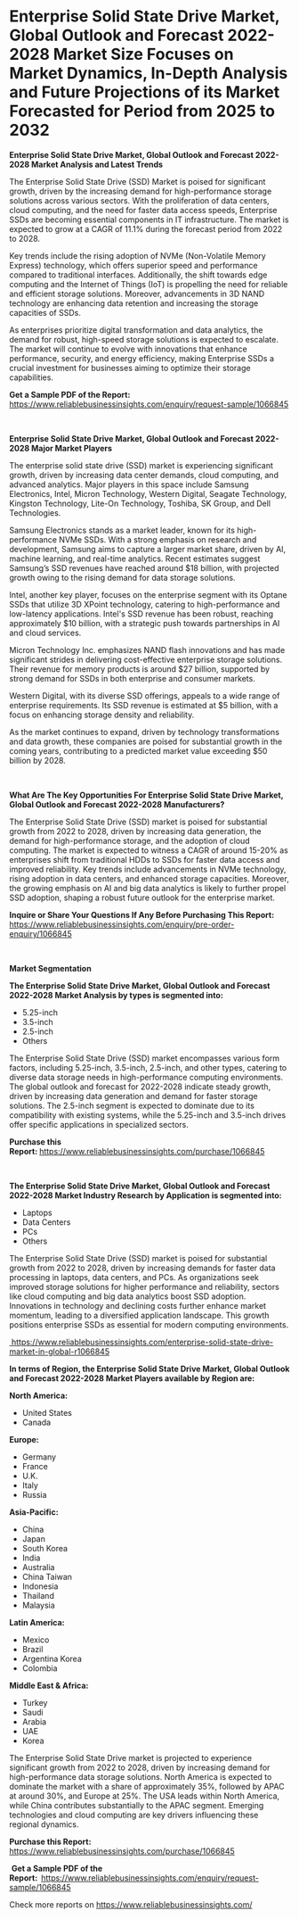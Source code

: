 <p><h1>Enterprise Solid State Drive Market, Global Outlook and Forecast 2022-2028 Market Size Focuses on Market Dynamics, In-Depth Analysis and Future Projections of its Market Forecasted for Period from 2025 to 2032</h1></p><p><strong>Enterprise Solid State Drive Market, Global Outlook and Forecast 2022-2028 Market Analysis and Latest Trends</strong></p>
<p><p>The Enterprise Solid State Drive (SSD) Market is poised for significant growth, driven by the increasing demand for high-performance storage solutions across various sectors. With the proliferation of data centers, cloud computing, and the need for faster data access speeds, Enterprise SSDs are becoming essential components in IT infrastructure. The market is expected to grow at a CAGR of 11.1% during the forecast period from 2022 to 2028.</p><p>Key trends include the rising adoption of NVMe (Non-Volatile Memory Express) technology, which offers superior speed and performance compared to traditional interfaces. Additionally, the shift towards edge computing and the Internet of Things (IoT) is propelling the need for reliable and efficient storage solutions. Moreover, advancements in 3D NAND technology are enhancing data retention and increasing the storage capacities of SSDs.</p><p>As enterprises prioritize digital transformation and data analytics, the demand for robust, high-speed storage solutions is expected to escalate. The market will continue to evolve with innovations that enhance performance, security, and energy efficiency, making Enterprise SSDs a crucial investment for businesses aiming to optimize their storage capabilities.</p></p>
<p><strong>Get a Sample PDF of the Report:&nbsp;</strong> <a href="https://www.reliablebusinessinsights.com/enquiry/request-sample/1066845?utm_campaign=2752&utm_medium=2&utm_source=Github&utm_content=ia&utm_term=21032025&utm_id=enterprise-solid-state-drive-market-global-outlook-and-forecast-2022-2028">https://www.reliablebusinessinsights.com/enquiry/request-sample/1066845</a></p>
<p>&nbsp;</p>
<p><strong>Enterprise Solid State Drive Market, Global Outlook and Forecast 2022-2028 Major Market Players</strong></p>
<p><p>The enterprise solid state drive (SSD) market is experiencing significant growth, driven by increasing data center demands, cloud computing, and advanced analytics. Major players in this space include Samsung Electronics, Intel, Micron Technology, Western Digital, Seagate Technology, Kingston Technology, Lite-On Technology, Toshiba, SK Group, and Dell Technologies.</p><p>Samsung Electronics stands as a market leader, known for its high-performance NVMe SSDs. With a strong emphasis on research and development, Samsung aims to capture a larger market share, driven by AI, machine learning, and real-time analytics. Recent estimates suggest Samsung’s SSD revenues have reached around $18 billion, with projected growth owing to the rising demand for data storage solutions.</p><p>Intel, another key player, focuses on the enterprise segment with its Optane SSDs that utilize 3D XPoint technology, catering to high-performance and low-latency applications. Intel's SSD revenue has been robust, reaching approximately $10 billion, with a strategic push towards partnerships in AI and cloud services.</p><p>Micron Technology Inc. emphasizes NAND flash innovations and has made significant strides in delivering cost-effective enterprise storage solutions. Their revenue for memory products is around $27 billion, supported by strong demand for SSDs in both enterprise and consumer markets.</p><p>Western Digital, with its diverse SSD offerings, appeals to a wide range of enterprise requirements. Its SSD revenue is estimated at $5 billion, with a focus on enhancing storage density and reliability.</p><p>As the market continues to expand, driven by technology transformations and data growth, these companies are poised for substantial growth in the coming years, contributing to a predicted market value exceeding $50 billion by 2028.</p></p>
<p>&nbsp;</p>
<p><strong>What Are The Key Opportunities For Enterprise Solid State Drive Market, Global Outlook and Forecast 2022-2028 Manufacturers?</strong></p>
<p><p>The Enterprise Solid State Drive (SSD) market is poised for substantial growth from 2022 to 2028, driven by increasing data generation, the demand for high-performance storage, and the adoption of cloud computing. The market is expected to witness a CAGR of around 15-20% as enterprises shift from traditional HDDs to SSDs for faster data access and improved reliability. Key trends include advancements in NVMe technology, rising adoption in data centers, and enhanced storage capacities. Moreover, the growing emphasis on AI and big data analytics is likely to further propel SSD adoption, shaping a robust future outlook for the enterprise market.</p></p>
<p><strong>Inquire or Share Your Questions If Any Before Purchasing This Report:</strong> <a href="https://www.reliablebusinessinsights.com/enquiry/pre-order-enquiry/1066845?utm_campaign=2752&utm_medium=2&utm_source=Github&utm_content=ia&utm_term=21032025&utm_id=enterprise-solid-state-drive-market-global-outlook-and-forecast-2022-2028">https://www.reliablebusinessinsights.com/enquiry/pre-order-enquiry/1066845</a></p>
<p>&nbsp;</p>
<p><strong>Market Segmentation</strong></p>
<p><strong>The Enterprise Solid State Drive Market, Global Outlook and Forecast 2022-2028 Market Analysis by types is segmented into:</strong></p>
<p><ul><li>5.25-inch</li><li>3.5-inch</li><li>2.5-inch</li><li>Others</li></ul></p>
<p><p>The Enterprise Solid State Drive (SSD) market encompasses various form factors, including 5.25-inch, 3.5-inch, 2.5-inch, and other types, catering to diverse data storage needs in high-performance computing environments. The global outlook and forecast for 2022-2028 indicate steady growth, driven by increasing data generation and demand for faster storage solutions. The 2.5-inch segment is expected to dominate due to its compatibility with existing systems, while the 5.25-inch and 3.5-inch drives offer specific applications in specialized sectors.</p></p>
<p><strong>Purchase this Report:&nbsp;</strong><a href="https://www.reliablebusinessinsights.com/purchase/1066845?utm_campaign=2752&utm_medium=2&utm_source=Github&utm_content=ia&utm_term=21032025&utm_id=enterprise-solid-state-drive-market-global-outlook-and-forecast-2022-2028">https://www.reliablebusinessinsights.com/purchase/1066845</a></p>
<p>&nbsp;</p>
<p><strong>The Enterprise Solid State Drive Market, Global Outlook and Forecast 2022-2028 Market Industry Research by Application is segmented into:</strong></p>
<p><ul><li>Laptops</li><li>Data Centers</li><li>PCs</li><li>Others</li></ul></p>
<p><p>The Enterprise Solid State Drive (SSD) market is poised for substantial growth from 2022 to 2028, driven by increasing demands for faster data processing in laptops, data centers, and PCs. As organizations seek improved storage solutions for higher performance and reliability, sectors like cloud computing and big data analytics boost SSD adoption. Innovations in technology and declining costs further enhance market momentum, leading to a diversified application landscape. This growth positions enterprise SSDs as essential for modern computing environments.</p></p>
<p><a href="https://www.reliablebusinessinsights.com/enterprise-solid-state-drive-market-in-global-r1066845?utm_campaign=2752&utm_medium=2&utm_source=Github&utm_content=ia&utm_term=21032025&utm_id=enterprise-solid-state-drive-market-global-outlook-and-forecast-2022-2028">&nbsp;https://www.reliablebusinessinsights.com/enterprise-solid-state-drive-market-in-global-r1066845</a></p>
<p><strong>In terms of Region, the Enterprise Solid State Drive Market, Global Outlook and Forecast 2022-2028 Market Players available by Region are:</strong></p>
<p>
    <p> <strong> North America: </strong>
        <ul>
            <li>United States</li>
            <li>Canada</li>
        </ul>
        </p> 
    <p> <strong> Europe: </strong>
        <ul>
            <li>Germany</li>
            <li>France</li>
            <li>U.K.</li>
            <li>Italy</li>
            <li>Russia</li>
        </ul>
        </p> 
    <p> <strong> Asia-Pacific: </strong>
        <ul>
            <li>China</li>
            <li>Japan</li>
            <li>South Korea</li>
            <li>India</li>
            <li>Australia</li>
            <li>China Taiwan</li>
            <li>Indonesia</li>
            <li>Thailand</li>
            <li>Malaysia</li>
        </ul>
        </p> 
    <p> <strong> Latin America: </strong>
        <ul>
            <li>Mexico</li>
            <li>Brazil</li>
            <li>Argentina Korea</li>
            <li>Colombia</li>
        </ul>
        </p> 
    <p> <strong> Middle East & Africa: </strong>
        <ul>
            <li>Turkey</li>
            <li>Saudi</li>
            <li>Arabia</li>
            <li>UAE</li>
            <li>Korea</li>
        </ul>
    </p>
    </p>
<p><p>The Enterprise Solid State Drive market is projected to experience significant growth from 2022 to 2028, driven by increasing demand for high-performance data storage solutions. North America is expected to dominate the market with a share of approximately 35%, followed by APAC at around 30%, and Europe at 25%. The USA leads within North America, while China contributes substantially to the APAC segment. Emerging technologies and cloud computing are key drivers influencing these regional dynamics.</p></p>
<p><strong>Purchase this Report: </strong><a href="https://www.reliablebusinessinsights.com/purchase/1066845?utm_campaign=2752&utm_medium=2&utm_source=Github&utm_content=ia&utm_term=21032025&utm_id=enterprise-solid-state-drive-market-global-outlook-and-forecast-2022-2028">https://www.reliablebusinessinsights.com/purchase/1066845</a></p>
<p>&nbsp;<strong>Get a Sample PDF of the Report:&nbsp;&nbsp;</strong><a href="https://www.reliablebusinessinsights.com/enquiry/request-sample/1066845?utm_campaign=2752&utm_medium=2&utm_source=Github&utm_content=ia&utm_term=21032025&utm_id=enterprise-solid-state-drive-market-global-outlook-and-forecast-2022-2028">https://www.reliablebusinessinsights.com/enquiry/request-sample/1066845</a></p>
<p><strong></strong></p>
<p>Check more reports on <a href="https://www.reliablebusinessinsights.com/?utm_campaign=2752&utm_medium=2&utm_source=Github&utm_content=ia&utm_term=21032025&utm_id=enterprise-solid-state-drive-market-global-outlook-and-forecast-2022-2028">https://www.reliablebusinessinsights.com/</a></p>